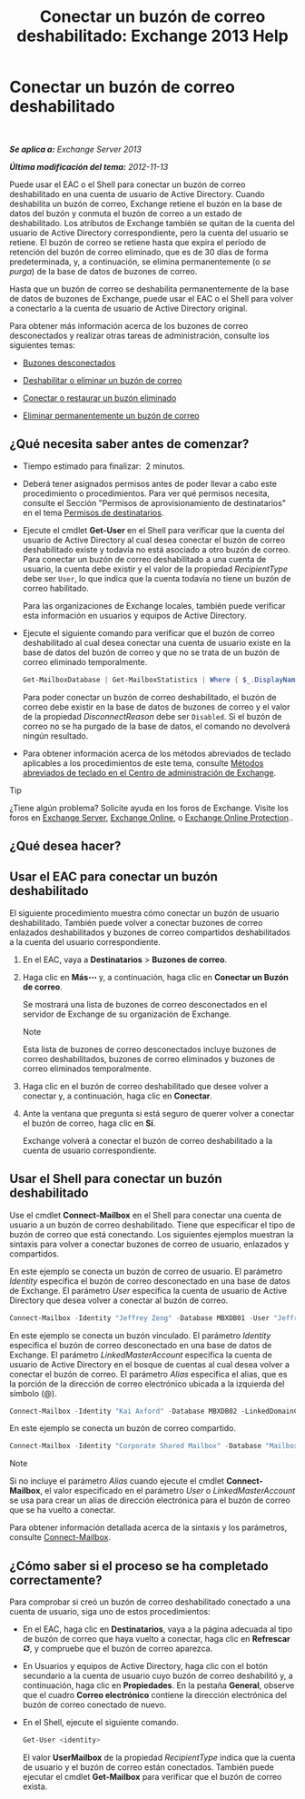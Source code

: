 ﻿---
title: 'Conectar un buzón de correo deshabilitado: Exchange 2013 Help'
TOCTitle: Conectar un buzón de correo deshabilitado
ms:assetid: a8abd399-75fd-4ee2-b2e4-634b55e4f79f
ms:mtpsurl: https://technet.microsoft.com/es-es/library/JJ863439(v=EXCHG.150)
ms:contentKeyID: 50556844
ms.date: 04/23/2018
mtps_version: v=EXCHG.150
ms.translationtype: HT
---

# Conectar un buzón de correo deshabilitado

 

_**Se aplica a:** Exchange Server 2013_

_**Última modificación del tema:** 2012-11-13_

Puede usar el EAC o el Shell para conectar un buzón de correo deshabilitado en una cuenta de usuario de Active Directory. Cuando deshabilita un buzón de correo, Exchange retiene el buzón en la base de datos del buzón y conmuta el buzón de correo a un estado de deshabilitado. Los atributos de Exchange también se quitan de la cuenta del usuario de Active Directory correspondiente, pero la cuenta del usuario se retiene. El buzón de correo se retiene hasta que expira el período de retención del buzón de correo eliminado, que es de 30 días de forma predeterminada, y, a continuación, se elimina permanentemente (o *se purga*) de la base de datos de buzones de correo.

Hasta que un buzón de correo se deshabilita permanentemente de la base de datos de buzones de Exchange, puede usar el EAC o el Shell para volver a conectarlo a la cuenta de usuario de Active Directory original.

Para obtener más información acerca de los buzones de correo desconectados y realizar otras tareas de administración, consulte los siguientes temas:

  - [Buzones desconectados](disconnected-mailboxes-exchange-2013-help.md)

  - [Deshabilitar o eliminar un buzón de correo](disable-or-delete-a-mailbox-exchange-2013-help.md)

  - [Conectar o restaurar un buzón eliminado](connect-or-restore-a-deleted-mailbox-exchange-2013-help.md)

  - [Eliminar permanentemente un buzón de correo](permanently-delete-a-mailbox-exchange-2013-help.md)

## ¿Qué necesita saber antes de comenzar?

  - Tiempo estimado para finalizar:  2 minutos.

  - Deberá tener asignados permisos antes de poder llevar a cabo este procedimiento o procedimientos. Para ver qué permisos necesita, consulte el Sección "Permisos de aprovisionamiento de destinatarios" en el tema [Permisos de destinatarios](recipients-permissions-exchange-2013-help.md).

  - Ejecute el cmdlet **Get-User** en el Shell para verificar que la cuenta del usuario de Active Directory al cual desea conectar el buzón de correo deshabilitado existe y todavía no está asociado a otro buzón de correo. Para conectar un buzón de correo deshabilitado a una cuenta de usuario, la cuenta debe existir y el valor de la propiedad *RecipientType* debe ser `User`, lo que indica que la cuenta todavía no tiene un buzón de correo habilitado.
    
    Para las organizaciones de Exchange locales, también puede verificar esta información en usuarios y equipos de Active Directory.

  - Ejecute el siguiente comando para verificar que el buzón de correo deshabilitado al cual desea conectar una cuenta de usuario existe en la base de datos del buzón de correo y que no se trata de un buzón de correo eliminado temporalmente.
    
    ```powershell
    Get-MailboxDatabase | Get-MailboxStatistics | Where { $_.DisplayName -eq "<display name>" } | fl DisplayName,Database,DisconnectReason
    ```
    
    Para poder conectar un buzón de correo deshabilitado, el buzón de correo debe existir en la base de datos de buzones de correo y el valor de la propiedad *DisconnectReason* debe ser `Disabled`. Si el buzón de correo no se ha purgado de la base de datos, el comando no devolverá ningún resultado.

  - Para obtener información acerca de los métodos abreviados de teclado aplicables a los procedimientos de este tema, consulte [Métodos abreviados de teclado en el Centro de administración de Exchange](keyboard-shortcuts-in-the-exchange-admin-center-exchange-online-protection-help.md).


> [!TIP]
> ¿Tiene algún problema? Solicite ayuda en los foros de Exchange. Visite los foros en <A href="https://go.microsoft.com/fwlink/p/?linkid=60612">Exchange Server</A>, <A href="https://go.microsoft.com/fwlink/p/?linkid=267542">Exchange Online</A>, o <A href="https://go.microsoft.com/fwlink/p/?linkid=285351">Exchange Online Protection</A>..



## ¿Qué desea hacer?

## Usar el EAC para conectar un buzón deshabilitado

El siguiente procedimiento muestra cómo conectar un buzón de usuario deshabilitado. También puede volver a conectar buzones de correo enlazados deshabilitados y buzones de correo compartidos deshabilitados a la cuenta del usuario correspondiente.

1.  En el EAC, vaya a **Destinatarios** \> **Buzones de correo**.

2.  Haga clic en **Más**![Icono Más opciones](images/JJ150550.5381819e-3b21-4873-8714-e9b956290b28(EXCHG.150).gif "Icono Más opciones") y, a continuación, haga clic en **Conectar un Buzón de correo**.
    
    Se mostrará una lista de buzones de correo desconectados en el servidor de Exchange de su organización de Exchange.
    

    > [!NOTE]
    > Esta lista de buzones de correo desconectados incluye buzones de correo deshabilitados, buzones de correo eliminados y buzones de correo eliminados temporalmente.



3.  Haga clic en el buzón de correo deshabilitado que desee volver a conectar y, a continuación, haga clic en **Conectar**.

4.  Ante la ventana que pregunta si está seguro de querer volver a conectar el buzón de correo, haga clic en **Sí**.
    
    Exchange volverá a conectar el buzón de correo deshabilitado a la cuenta de usuario correspondiente.

## Usar el Shell para conectar un buzón deshabilitado

Use el cmdlet **Connect-Mailbox** en el Shell para conectar una cuenta de usuario a un buzón de correo deshabilitado. Tiene que especificar el tipo de buzón de correo que está conectando. Los siguientes ejemplos muestran la sintaxis para volver a conectar buzones de correo de usuario, enlazados y compartidos.

En este ejemplo se conecta un buzón de correo de usuario. El parámetro *Identity* especifica el buzón de correo desconectado en una base de datos de Exchange. El parámetro *User* especifica la cuenta de usuario de Active Directory que desea volver a conectar al buzón de correo.

```powershell
Connect-Mailbox -Identity "Jeffrey Zeng" -Database MBXDB01 -User "Jeffrey Zeng"
```

En este ejemplo se conecta un buzón vinculado. El parámetro *Identity* especifica el buzón de correo desconectado en una base de datos de Exchange. El parámetro *LinkedMasterAccount* especifica la cuenta de usuario de Active Directory en el bosque de cuentas al cual desea volver a conectar el buzón de correo. El parámetro *Alias* especifica el alias, que es la porción de la dirección de correo electrónico ubicada a la izquierda del símbolo (@).

```powershell
Connect-Mailbox -Identity "Kai Axford" -Database MBXDB02 -LinkedDomainController FabrikamDC01 -LinkedMasterAccount kai.axford@fabrikam.com -Alias kaia
```

En este ejemplo se conecta un buzón de correo compartido.

```powershell
Connect-Mailbox -Identity "Corporate Shared Mailbox" -Database "Mailbox Database 03" -User "Corporate Shared Mailbox" -Alias corpshared -Shared
```


> [!NOTE]
> Si no incluye el parámetro <EM>Alias</EM> cuando ejecute el cmdlet <STRONG>Connect-Mailbox</STRONG>, el valor especificado en el parámetro <EM>User</EM> o <EM>LinkedMasterAccount</EM> se usa para crear un alias de dirección electrónica para el buzón de correo que se ha vuelto a conectar.



Para obtener información detallada acerca de la sintaxis y los parámetros, consulte [Connect-Mailbox](https://technet.microsoft.com/es-es/library/aa997878\(v=exchg.150\)).

## ¿Cómo saber si el proceso se ha completado correctamente?

Para comprobar si creó un buzón de correo deshabilitado conectado a una cuenta de usuario, siga uno de estos procedimientos:

  - En el EAC, haga clic en **Destinatarios**, vaya a la página adecuada al tipo de buzón de correo que haya vuelto a conectar, haga clic en **Refrescar**![Icono Actualizar](images/Dd353189.85f271ca-32a4-426c-842a-d2172567099d(EXCHG.150).gif "Icono Actualizar"), y compruebe que el buzón de correo aparezca.

  - En Usuarios y equipos de Active Directory, haga clic con el botón secundario a la cuenta de usuario cuyo buzón de correo deshabilitó y, a continuación, haga clic en **Propiedades**. En la pestaña **General**, observe que el cuadro **Correo electrónico** contiene la dirección electrónica del buzón de correo conectado de nuevo.

  - En el Shell, ejecute el siguiente comando.
    
    ```powershell
    Get-User <identity>
    ```
    
    El valor **UserMailbox** de la propiedad *RecipientType* indica que la cuenta de usuario y el buzón de correo están conectados. También puede ejecutar el cmdlet **Get-Mailbox** para verificar que el buzón de correo exista.

